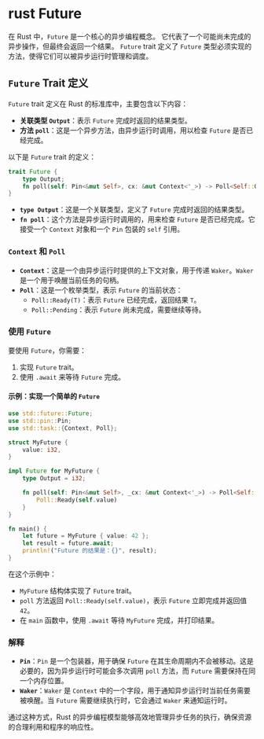 # rust Future

在 Rust 中，`Future` 是一个核心的异步编程概念。
它代表了一个可能尚未完成的异步操作，但最终会返回一个结果。
`Future` trait 定义了 `Future` 类型必须实现的方法，使得它们可以被异步运行时管理和调度。

## `Future` Trait 定义

`Future` trait 定义在 Rust 的标准库中，主要包含以下内容：

- **关联类型 `Output`**：表示 `Future` 完成时返回的结果类型。
- **方法 `poll`**：这是一个异步方法，由异步运行时调用，用以检查 `Future` 是否已经完成。

以下是 `Future` trait 的定义：

```rust
trait Future {
    type Output;
    fn poll(self: Pin<&mut Self>, cx: &mut Context<'_>) -> Poll<Self::Output>;
}

```

- **`type Output`**：这是一个关联类型，定义了 `Future` 完成时返回的结果类型。
- **`fn poll`**：这个方法是异步运行时调用的，用来检查 `Future` 是否已经完成。它接受一个 `Context` 对象和一个 `Pin` 包装的 `self` 引用。

### `Context` 和 `Poll`

- **`Context`**：这是一个由异步运行时提供的上下文对象，用于传递 `Waker`。`Waker` 是一个用于唤醒当前任务的句柄。
- **`Poll`**：这是一个枚举类型，表示 `Future` 的当前状态：
  - `Poll::Ready(T)`：表示 `Future` 已经完成，返回结果 `T`。
  - `Poll::Pending`：表示 `Future` 尚未完成，需要继续等待。

### 使用 `Future`

要使用 `Future`，你需要：

1. 实现 `Future` trait。
2. 使用 `.await` 来等待 `Future` 完成。

#### 示例：实现一个简单的 `Future`

```rust
use std::future::Future;
use std::pin::Pin;
use std::task::{Context, Poll};

struct MyFuture {
    value: i32,
}

impl Future for MyFuture {
    type Output = i32;

    fn poll(self: Pin<&mut Self>, _cx: &mut Context<'_>) -> Poll<Self::Output> {
        Poll::Ready(self.value)
    }
}

fn main() {
    let future = MyFuture { value: 42 };
    let result = future.await;
    println!("Future 的结果是：{}", result);
}

```

在这个示例中：

- `MyFuture` 结构体实现了 `Future` trait。
- `poll` 方法返回 `Poll::Ready(self.value)`，表示 `Future` 立即完成并返回值 `42`。
- 在 `main` 函数中，使用 `.await` 等待 `MyFuture` 完成，并打印结果。

### 解释

- **`Pin`**：`Pin` 是一个包装器，用于确保 `Future` 在其生命周期内不会被移动。这是必要的，因为异步运行时可能会多次调用 `poll` 方法，而 `Future` 需要保持在同一个内存位置。
- **`Waker`**：`Waker` 是 `Context` 中的一个字段，用于通知异步运行时当前任务需要被唤醒。当 `Future` 需要继续执行时，它会通过 `Waker` 来通知运行时。

通过这种方式，Rust 的异步编程模型能够高效地管理异步任务的执行，确保资源的合理利用和程序的响应性。
